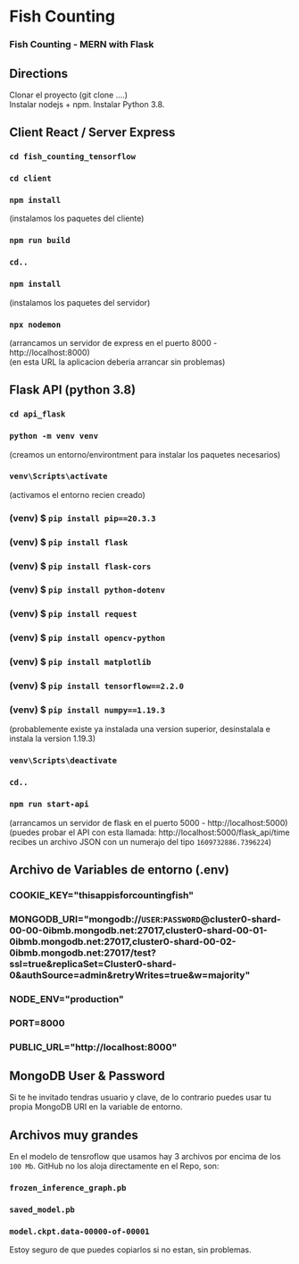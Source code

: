 # Fish Counting
### Fish Counting - MERN with Flask

## Directions
Clonar el proyecto (git clone ....)<br />
Instalar nodejs + npm.
Instalar Python 3.8.

## Client React / Server Express
### `cd fish_counting_tensorflow`
### `cd client`
### `npm install`
(instalamos los paquetes del cliente)
### `npm run build`

### `cd..`
### `npm install`
(instalamos los paquetes del servidor)
### `npx nodemon`

(arrancamos un servidor de express en el puerto 8000 - http://localhost:8000)<br />
(en esta URL la aplicacion deberia arrancar sin problemas)

## Flask API (python 3.8)
### `cd api_flask`
### `python -m venv venv`
(creamos un entorno/environtment para instalar los paquetes necesarios)
### `venv\Scripts\activate`
(activamos el entorno recien creado)
### (venv) $ `pip install pip==20.3.3`
### (venv) $ `pip install flask`
### (venv) $ `pip install flask-cors`
### (venv) $ `pip install python-dotenv`
### (venv) $ `pip install request`
### (venv) $ `pip install opencv-python`
### (venv) $ `pip install matplotlib`
### (venv) $ `pip install tensorflow==2.2.0`
### (venv) $ `pip install numpy==1.19.3`
(probablemente existe ya instalada una version superior, desinstalala e instala la version 1.19.3)
### `venv\Scripts\deactivate`
### `cd..`
### `npm run start-api`
(arrancamos un servidor de flask en el puerto 5000 - http://localhost:5000)<br />
(puedes probar el API con esta llamada: http://localhost:5000/flask_api/time recibes un archivo JSON con un numerajo del tipo `1609732886.7396224`)

## Archivo de Variables de entorno (.env)
### COOKIE_KEY="thisappisforcountingfish"
### MONGODB_URI="mongodb://`USER`:`PASSWORD`@cluster0-shard-00-00-0ibmb.mongodb.net:27017,cluster0-shard-00-01-0ibmb.mongodb.net:27017,cluster0-shard-00-02-0ibmb.mongodb.net:27017/test?ssl=true&replicaSet=Cluster0-shard-0&authSource=admin&retryWrites=true&w=majority"
### NODE_ENV="production"
### PORT=8000
### PUBLIC_URL="http://localhost:8000"

## MongoDB User & Password
Si te he invitado tendras usuario y clave, de lo contrario puedes usar tu propia MongoDB URI en la variable de entorno.

## Archivos muy grandes
En el modelo de tensroflow que usamos hay 3 archivos por encima de los `100 Mb`. GitHub no los aloja directamente en el Repo, son:
### `frozen_inference_graph.pb`
### `saved_model.pb`
### `model.ckpt.data-00000-of-00001`
Estoy seguro de que puedes copiarlos si no estan, sin problemas.
